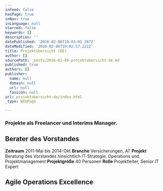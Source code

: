 ```yaml
---
inFeed: false
hasPage: true
inNav: true
inLanguage: null
starred: false
keywords: []
description: ''
datePublished: '2016-02-06T19:03:01.287Z'
dateModified: '2016-02-06T19:02:57.222Z'
title: Projektübersicht (DE)
author: []
sourcePath: _posts/2016-02-06-projektubersicht-de.md
published: true
authors: []
publisher:
  name: null
  domain: null
  url: null
  favicon: null
url: projektubersicht-de/index.html
_type: WebPage

---
```

### Projekte als Freelancer und Interims Manager.

## Berater des Vorstandes

**Zeitraum** 2011-Mai bis 2014-Okt **Branche** Versicherungen, AT **Projekt** Beratung des Vorstandes hinsichtlich IT-Strategie, Operations und Projektmanagement **Projektgröße** 40 Personen **Rolle** Projektleiter, Senior IT Expert

## Agile Operations Excellence